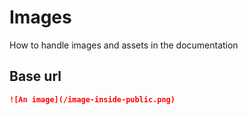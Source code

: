 # Images

How to handle images and assets in the documentation

## Base url

```md
![An image](/image-inside-public.png)
```